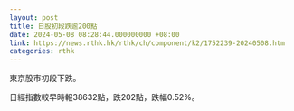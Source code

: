 ```yaml
---
layout: post
title: 日股初段跌逾200點
date: 2024-05-08 08:28:44.000000000 +08:00
link: https://news.rthk.hk/rthk/ch/component/k2/1752239-20240508.htm
categories: rthk
---
```


東京股市初段下跌。

日經指數較早時報38632點，跌202點，跌幅0.52%。
